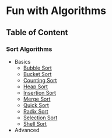 # Fun with Algorithms

## Table of Content

### Sort Algorithms

* Basics
    * [Bubble Sort](./src/main/java/sort/bubble/bubble_sort.md)
    * [Bucket Sort](./src/main/java/sort/bucket/bucket_sort.md)
    * [Counting Sort](./src/main/java/sort/counting/counting_sort.md)
    * [Heap Sort](./src/main/java/sort/heap/heap_sort.md)
    * [Insertion Sort](./src/main/java/sort/insertion/insertion_sort.md)
    * [Merge Sort](./src/main/java/sort/merge/merge_sort.md)
    * [Quick Sort](./src/main/java/sort/quick/quick_sort.md)
    * [Radix Sort](./src/main/java/sort/radix/radix_sort.md)
    * [Selection Sort](./src/main/java/sort/selection/selection_sort.md)
    * [Shell Sort](./src/main/java/sort/shell/shell_sort.md)
* Advanced
